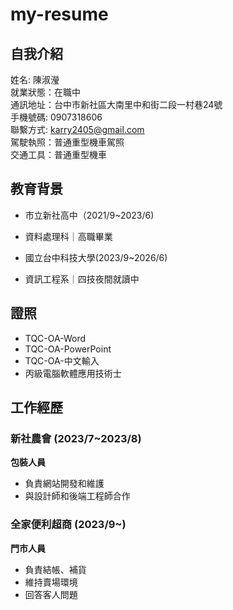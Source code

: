 # my-resume

## 自我介紹
姓名: 陳淑瀅  
就業狀態：在職中  
通訊地址：台中市新社區大南里中和街二段一村巷24號  
手機號碼: 0907318606    
聯繫方式: [karry2405@gmail.com](mailto:karry2405@gmail.com)   
駕駛執照：普通重型機車駕照  
交通工具：普通重型機車  

## 教育背景
- 市立新社高中（2021/9~2023/6)
- 資料處理科｜高職畢業

- 國立台中科技大學(2023/9~2026/6)
- 資訊工程系｜四技夜間就讀中
## 證照
- TQC-OA-Word
- TQC-OA-PowerPoint
- TQC-OA-中文輸入
- 丙級電腦軟體應用技術士

## 工作經歷

### 新社農會 (2023/7~2023/8)
**包裝人員**  
- 負責網站開發和維護  
- 與設計師和後端工程師合作  

### 全家便利超商 (2023/9~)
**門市人員**  
- 負責結帳、補貨  
- 維持賣場環境  
- 回答客人問題

  
